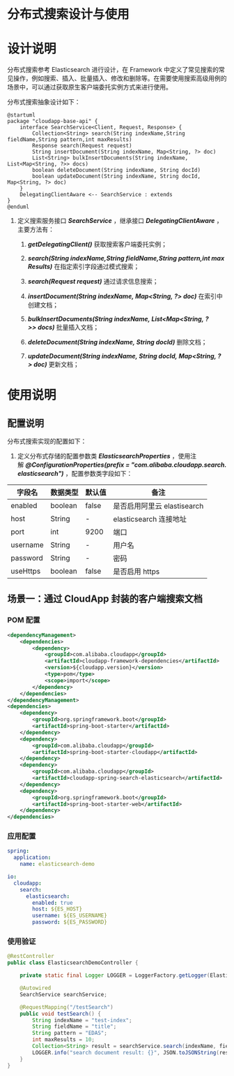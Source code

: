 # 分布式搜索设计与使用


# 设计说明

分布式搜索参考 Elasticsearch 进行设计，在 Framework 中定义了常见搜索的常见操作，例如搜索、插入、批量插入、修改和删除等。在需要使用搜索高级用例的场景中，可以通过获取原生客户端委托实例方式来进行使用。


分布式搜索抽象设计如下：

```plantuml
@startuml
package "cloudapp-base-api" {
    interface SearchService<Client, Request, Response> {
        Collection<String> search(String indexName,String fieldName,String pattern,int maxResults)
        Response search(Request request)
        String insertDocument(String indexName, Map<String, ?> doc)
        List<String> bulkInsertDocuments(String indexName, List<Map<String, ?>> docs)
        boolean deleteDocument(String indexName, String docId)
        boolean updateDocument(String indexName, String docId, Map<String, ?> doc)
    } 
    DelegatingClientAware <-- SearchService : extends
}
@enduml
```

1.  定义搜索服务接口 _**SearchService**_ ，继承接口 _**DelegatingClientAware**_ ，主要方法有：
    
    1.  _**getDelegatingClient()**_ 获取搜索客户端委托实例；
        
    2.  _**search(String indexName,String fieldName,String pattern,int maxResults)**_ 在指定索引字段通过模式搜索；
        
    3.  _**search(Request request)**_ 通过请求信息搜索；
        
    4.  _**insertDocument(String indexName, Map<String, ?> doc)**_ 在索引中创建文档；
        
    5.  _**bulkInsertDocuments(String indexName, List<Map<String, ?>> docs)**_ 批量插入文档；
        
    6.  _**deleteDocument(String indexName, String docId)**_ 删除文档；
        
    7.  _**updateDocument(String indexName, String docId, Map<String, ?> doc)**_ 更新文档；
        

# 使用说明

## 配置说明
分布式搜索实现的配置如下：

1.  定义分布式存储的配置参数类 _**ElasticsearchProperties**_ ，使用注解 _**@ConfigurationProperties(prefix = "com.alibaba.cloudapp.search.elasticsearch")**_ ，配置参数类字段如下：
    

|  **字段名**  |  **数据类型**  |  **默认值**  |  **备注**  |
| --- | --- | --- | --- |
|  enabled  |  boolean  |  false  |  是否启用阿里云 elastisearch  |
|  host  |  String  |  \-  |  elasticsearch 连接地址  |
|  port  |  int  |  9200  |  端口  |
|  username  |  String  |  \-  |  用户名  |
|  password  |  String  |  \-  |  密码  |
|  useHttps  |  boolean  |  false  |  是否启用 https  |



## 场景一：通过 CloudApp 封装的客户端搜索文档

### POM 配置

```xml
<dependencyManagement>
    <dependencies>
        <dependency>
            <groupId>com.alibaba.cloudapp</groupId>
            <artifactId>cloudapp-framework-dependencies</artifactId>
            <version>${cloudapp.version}</version>
            <type>pom</type>
            <scope>import</scope>
        </dependency>
    </dependencies>
</dependencyManagement>
<dependencies>
    <dependency>
        <groupId>org.springframework.boot</groupId>
        <artifactId>spring-boot-starter</artifactId>
    </dependency>
    <dependency>
        <groupId>com.alibaba.cloudapp</groupId>
        <artifactId>spring-boot-starter-cloudapp</artifactId>
    </dependency>
    <dependency>
        <groupId>com.alibaba.cloudapp</groupId>
        <artifactId>cloudapp-spring-search-elasticsearch</artifactId>
    </dependency>  
    <dependency>
        <groupId>org.springframework.boot</groupId>
        <artifactId>spring-boot-starter-web</artifactId>
    </dependency>
</dependencies>
```

### 应用配置

```yaml
spring:
  application:
    name: elasticsearch-demo

io:
  cloudapp:
    search:
      elasticsearch:
        enabled: true
        host: ${ES_HOST}
        username: ${ES_USERNAME}
        password: ${ES_PASSWORD}
```

### 使用验证

```java
@RestController
public class ElasticsearchDemoController {

    private static final Logger LOGGER = LoggerFactory.getLogger(ElasticsearchDemoController.class);

    @Autowired
    SearchService searchService;

    @RequestMapping("/testSearch")
    public void testSearch() {
        String indexName = "test-index";
        String fieldName = "title";
        String pattern = "EDAS";
        int maxResults = 10;
        Collection<String> result = searchService.search(indexName, fieldName, pattern, maxResults);
        LOGGER.info("search document result: {}", JSON.toJSONString(result));
    }
}
```